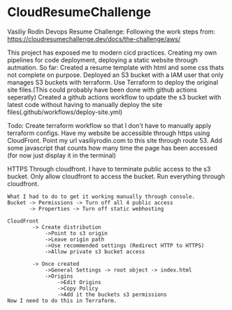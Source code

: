 # CloudResumeChallenge

Vasiliy Rodin Devops Resume Challenge:
Following the work steps from: 
https://cloudresumechallenge.dev/docs/the-challenge/aws/

This project has exposed me to modern cicd practices. Creating my own pipelines for code deployment, deploying a static website through autmation. 
So far:
    Created a resume template with html and some css thats not complete on purpose.
    Deployed an S3 bucket with a IAM user that only manages S3 buckets with terraform. 
    Use Terraform to deploy the original site files.(This could probably have been done with github actions seperatly)
    Created a github actions workflow to update the s3 bucket with latest code without having to manually deploy the site files(.github/workflows/deploy-site.yml)

Todo:
    Create terraform workflow so that I don't have to manually apply terraform configs.
    Have my website be accessible through https using CloudFront.
    Point my url vasiliyrodin.com to this site through route 53.
    Add some javascript that counts how many time the page has been accessed (for now just display it in the terminal)


HTTPS Through cloudfront.
    I have to terminate public access to the s3 bucket.
    Only allow cloudfront to access the bucket.
    Run everything through cloudfront.

    What I had to do to get it working manually through console.
    Bucket -> Permissions -> Turn off all 4 public access
           -> Properties -> Turn off static webhosting

    CloudFront
            -> Create distribution
                ->Point to s3 origin
                ->Leave origin path
                ->Use recommended settings (Redirect HTTP to HTTPS)
                ->Allow private s3 bucket access
                
            -> Once created
                ->General Settings -> root object -> index.html
                ->Origins
                    ->Edit Origins
                    ->Copy Policy
                    ->Add it the buckets s3 permissions
    Now I need to do this in Terraform.
    